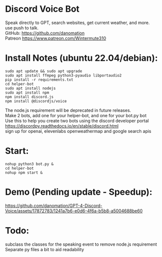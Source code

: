 # Discord Voice Bot
  Speak directly to GPT, search websites, get current weather, and more.  
  use push to talk.  
  GitHub: https://github.com/danomation  
  Patreon https://www.patreon.com/Wintermute310  
  
# Install Notes (ubuntu 22.04/debian):  
    sudo apt update && sudo apt upgrade  
    sudo apt install ffmpeg python3-pyaudio libportaudio2
    pip install -r requirements.txt     
    cd helper-bot    
    sudo apt install nodejs    
    sudo apt install npm    
    npm install discord.js    
    npm install @discordjs/voice    
The node.js requirement will be deprecated in future releases.  
Make 2 bots, add one for your helper-bot, and one for your bot.py bot  
Use this to help you create two bots using the discord developer portal  
https://discordpy.readthedocs.io/en/stable/discord.html  
sign up for openai, elevenlabs openweathermap and google search apis  
        
# Start:
    nohup python3 bot.py &    
    cd helper-bot    
    nohup npm start &    

# Demo (Pending update - Speedup):




https://github.com/danomation/GPT-4-Discord-Voice/assets/17872783/1241a7b6-e0d6-4f6a-b5b8-a5004688be60






# Todo:    
subclass the classes for the speaking event to remove node.js requirement  
Separate py files a bit to aid readability
